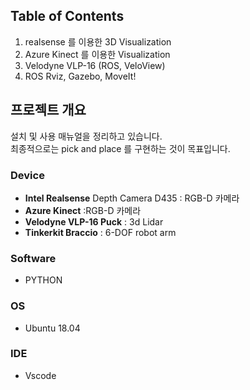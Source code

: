 
## Table of Contents

1. realsense 를 이용한 3D Visualization
2. Azure Kinect 를 이용한 Visualization
3. Velodyne VLP-16 (ROS, VeloView)
4. ROS Rviz, Gazebo, MoveIt! 

## 프로젝트 개요 

설치 및 사용 매뉴얼을 정리하고 있습니다. </br>
최종적으로는 pick and place 를 구현하는 것이 목표입니다. 

### Device

+ **Intel Realsense** Depth Camera D435 : RGB-D 카메라
+ **Azure Kinect** :RGB-D 카메라
+ **Velodyne VLP-16 Puck** : 3d Lidar
+ **Tinkerkit Braccio** : 6-DOF robot arm

### Software

+ PYTHON

### OS

+ Ubuntu 18.04

### IDE

+ Vscode 
